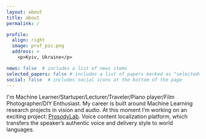 ```yaml
---
layout: about
title: about
permalink: /

profile:
  align: right 
  image: prof_pic.png
  address: >
    <p>Kyiv, Ukraine</p>

news: false  # includes a list of news items
selected_papers: false # includes a list of papers marked as "selected={true}"
social: false  # includes social icons at the bottom of the page
---
```


I'm Machine Learner/Startuper/Lecturer/Traveler/Piano player/Film Photographer/DIY Enthusiast. My career is built around Machine Learning research projects in vision and audio. At this moment I’m working on an exciting project: [ProsodyLab](https://prosodylab.com). Voice content localization platform, which transfers the speaker’s authentic voice and delivery style to world languages. 

